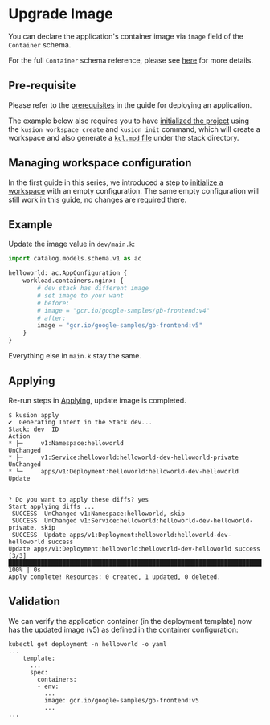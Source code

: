 # Upgrade Image

You can declare the application's container image via `image` field of the `Container` schema.

For the full `Container` schema reference, please see [here](../../reference/modules/catalog-models/workload/service#schema-container) for more details.

## Pre-requisite
Please refer to the [prerequisites](deploy-application#prerequisites) in the guide for deploying an application.

The example below also requires you to have [initialized the project](deploy-application#initializing) using the `kusion workspace create` and `kusion init` command, which will create a workspace and also generate a [`kcl.mod` file](deploy-application#kclmod) under the stack directory.

## Managing workspace configuration

In the first guide in this series, we introduced a step to [initialize a workspace](deploy-application#initializing-workspace-configuration) with an empty configuration. The same empty configuration will still work in this guide, no changes are required there.

## Example

Update the image value in `dev/main.k`:
```py
import catalog.models.schema.v1 as ac

helloworld: ac.AppConfiguration {
    workload.containers.nginx: {
        # dev stack has different image
        # set image to your want
        # before: 
        # image = "gcr.io/google-samples/gb-frontend:v4"
        # after: 
        image = "gcr.io/google-samples/gb-frontend:v5"
    }
}
```

Everything else in `main.k` stay the same.

## Applying

Re-run steps in [Applying](deploy-application#applying), update image is completed.

```
$ kusion apply
✔︎  Generating Intent in the Stack dev...                                                                                                                                                                                                                                         
Stack: dev  ID                                                       Action
* ├─     v1:Namespace:helloworld                                  UnChanged
* ├─     v1:Service:helloworld:helloworld-dev-helloworld-private  UnChanged
* └─     apps/v1:Deployment:helloworld:helloworld-dev-helloworld  Update


? Do you want to apply these diffs? yes
Start applying diffs ...
 SUCCESS  UnChanged v1:Namespace:helloworld, skip                                                                                                                                                                                                                               
 SUCCESS  UnChanged v1:Service:helloworld:helloworld-dev-helloworld-private, skip                                                                                                                                                                                               
 SUCCESS  Update apps/v1:Deployment:helloworld:helloworld-dev-helloworld success                                                                                                                                                                                                
Update apps/v1:Deployment:helloworld:helloworld-dev-helloworld success [3/3] █████████████████████████████████████████████████████████████████████████████████████████████████████████████████████████████████████████████████████████████████████████████████████████ 100% | 0s
Apply complete! Resources: 0 created, 1 updated, 0 deleted.
```

## Validation
We can verify the application container (in the deployment template) now has the updated image (v5) as defined in the container configuration:
```
kubectl get deployment -n helloworld -o yaml
...
    template:
      ...
      spec:
        containers:
        - env:
          ...
          image: gcr.io/google-samples/gb-frontend:v5
          ...
...
```